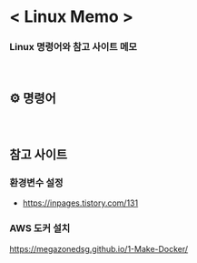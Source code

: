 # < Linux Memo >
### Linux 명령어와 참고 사이트 메모

<br>

## ⚙️ 명령어

### 

<br>

## 참고 사이트

### 환경변수 설정
- https://inpages.tistory.com/131

### AWS 도커 설치
https://megazonedsg.github.io/1-Make-Docker/